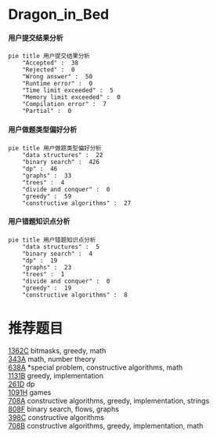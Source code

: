 # Dragon_in_Bed

<!-- tabs:start -->



#### **用户提交结果分析**

```mermaid
pie title 用户提交结果分析
    "Accepted" :  38
    "Rejected" :  0
    "Wrong answer" :  50
    "Runtime error" :  0
    "Time limit exceeded" :  5
    "Memory limit exceeded" :  0
    "Compilation error" :  7
    "Partial" :  0
```

#### **用户做题类型偏好分析**

```mermaid
pie title 用户做题类型偏好分析
    "data structures" :  22
    "binary search" :  426
    "dp" :  46
    "graphs" :  33
    "trees" :  4
    "divide and conquer" :  0
    "greedy" :  59
    "constructive algorithms" :  27
```
#### **用户错题知识点分析**

```mermaid
pie title 用户错题知识点分析
    "data structures" :  5
    "binary search" :  4
    "dp" :  19
    "graphs" :  23
    "trees" :  1
    "divide and conquer" :  0
    "greedy" :  19
    "constructive algorithms" :  8
```



<!-- tabs:end -->
# 推荐题目
[1362C](https://codeforces.com/contest/1362/problem/C)		bitmasks,
                        greedy,
                        math		  
[343A](https://codeforces.com/contest/343/problem/A)		math,
                        number theory		  
[638A](https://codeforces.com/contest/638/problem/A)		*special problem,
                        constructive algorithms,
                        math		  
[1131B](https://codeforces.com/contest/1131/problem/B)		greedy,
                        implementation		  
[261D](https://codeforces.com/contest/261/problem/D)		dp		  
[1091H](https://codeforces.com/contest/1091/problem/H)		games		  
[708A](https://codeforces.com/contest/708/problem/A)		constructive algorithms,
                        greedy,
                        implementation,
                        strings		  
[808F](https://codeforces.com/contest/808/problem/F)		binary search,
                        flows,
                        graphs		  
[398C](https://codeforces.com/contest/398/problem/C)		constructive algorithms		  
[708B](https://codeforces.com/contest/708/problem/B)		constructive algorithms,
                        greedy,
                        implementation,
                        math		  
